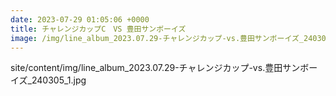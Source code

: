 ```yaml
---
date: 2023-07-29 01:05:06 +0000
title: チャレンジカップC　VS 豊田サンボーイズ
image: /img/line_album_2023.07.29-チャレンジカップ-vs.豊田サンボーイズ_240305_1.jpg
---
```

site/content/img/line_album_2023.07.29-チャレンジカップ-vs.豊田サンボーイズ_240305_1.jpg